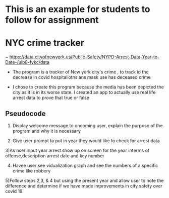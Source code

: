 # This is an example for students to follow for assignment

# NYC crime tracker

~ https://data.cityofnewyork.us/Public-Safety/NYPD-Arrest-Data-Year-to-Date-/uip8-fykc/data

* The program is a tracker of New york city's crime , to track id the decrease in covid hospitaliotns ans mask use has deceased crime

- I chose to create this program because the media has been depicted the city as it is in its worse state. I created an app to actually use real life arrest data to prove that true or false

## Pseudocode

1) Display welcome message to oncoming user,
explain the purpose of the program and why it is necessary

2) Give user prompt to put in year they would like to check for arrest data

3)As user input year arrest show up on screen for the year interms of offense,description arrest date and key number

4) Havee user see vidualization graph and see the numbers of a specific crime like robbery

5)Follow steps 2,3, & 4 but using the present year and allow user to note the difference and determine if we have made improvements in city safety over covid 19.
